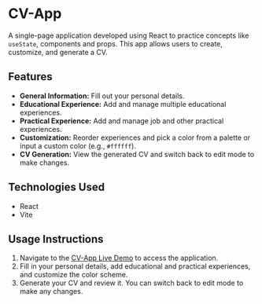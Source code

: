 # CV-App

A single-page application developed using React to practice concepts like `useState`, components and props. This app allows users to create, customize, and generate a CV.

## Features
- **General Information:** Fill out your personal details.
- **Educational Experience:** Add and manage multiple educational experiences.
- **Practical Experience:** Add and manage job and other practical experiences.
- **Customization:** Reorder experiences and pick a color from a palette or input a custom color (e.g., ``#ffffff``).
- **CV Generation:** View the generated CV and switch back to edit mode to make changes.

## Technologies Used
- React
- Vite

## Usage Instructions
1. Navigate to the [CV-App Live Demo](https://cv-app-khaki-beta.vercel.app) to access the application.
2. Fill in your personal details, add educational and practical experiences, and customize the color scheme.
3. Generate your CV and review it. You can switch back to edit mode to make any changes.
